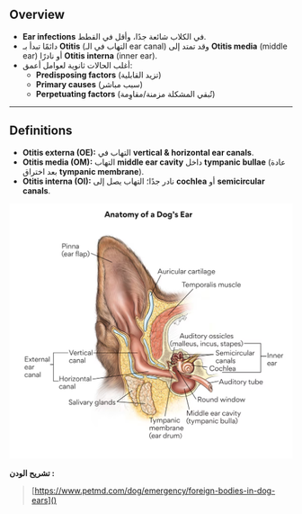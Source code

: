 
## Overview
- **Ear infections** في الكلاب شائعة جدًا، وأقل في القطط.  
- دائمًا تبدأ بـ **Otitis** (التهاب في الـ ear canal) وقد تمتد إلى **Otitis media** (middle ear) أو نادرًا **Otitis interna** (inner ear).  
- أغلب الحالات ثانوية لعوامل أعمق:  
  - **Predisposing factors** (تزيد القابلية)  
  - **Primary causes** (سبب مباشر)  
  - **Perpetuating factors** (تُبقي المشكلة مزمنة/مقاوِمة)  

---

## Definitions
- **Otitis externa (OE):** التهاب في **vertical & horizontal ear canals**.  
- **Otitis media (OM):** التهاب **middle ear cavity** داخل **tympanic bullae** (عادة بعد اختراق **tympanic membrane**).  
- **Otitis interna (OI):** نادر جدًا؛ التهاب يصل إلى **cochlea** أو **semicircular canals**.  

![تشريح الودن](Pasted%20image%2020250903110050.png)

**تشريح الودن :**

> [https://www.petmd.com/dog/emergency/foreign-bodies-in-dog-ears]()